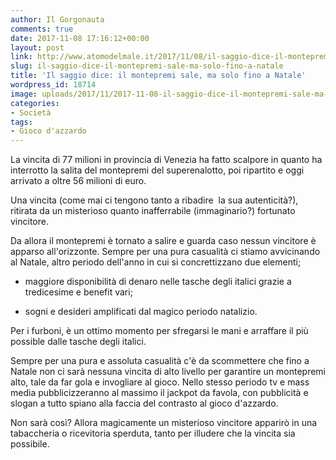 ```yaml
---
author: Il Gorgonauta
comments: true
date: 2017-11-08 17:16:12+00:00
layout: post
link: http://www.atomodelmale.it/2017/11/08/il-saggio-dice-il-montepremi-sale-ma-solo-fino-a-natale/
slug: il-saggio-dice-il-montepremi-sale-ma-solo-fino-a-natale
title: 'Il saggio dice: il montepremi sale, ma solo fino a Natale'
wordpress_id: 18714
image: uploads/2017/11/2017-11-08-il-saggio-dice-il-montepremi-sale-ma-solo-fino-a-natale.jpg
categories:
- Società
tags:
- Gioco d'azzardo
---
```


La vincita di 77 milioni in provincia di Venezia ha fatto scalpore in quanto ha interrotto la salita del montepremi del superenalotto, poi ripartito e oggi arrivato a oltre 56 milioni di euro.

Una vincita (come mai ci tengono tanto a ribadire  la sua autenticità?), ritirata da un misterioso quanto inafferrabile (immaginario?) fortunato vincitore.

Da allora il montepremi è tornato a salire e guarda caso nessun vincitore è apparso all'orizzonte. Sempre per una pura casualità ci stiamo avvicinando al Natale, altro periodo dell'anno in cui si concrettizzano due elementi;

    
  * maggiore disponibilità di denaro nelle tasche degli italici grazie a tredicesime e benefit vari;

    
  * sogni e desideri amplificati dal magico periodo natalizio.

Per i furboni, è un ottimo momento per sfregarsi le mani e arraffare il più possible dalle tasche degli italici.

Sempre per una pura e assoluta casualità c'è da scommettere che fino a Natale non ci sarà nessuna vincita di alto livello per garantire un montepremi alto, tale da far gola e invogliare al gioco. Nello stesso periodo tv e mass media pubblicizzeranno al massimo il jackpot da favola, con pubblicità e slogan a tutto spiano alla faccia del contrasto al gioco d'azzardo.

Non sarà così? Allora magicamente un misterioso vincitore apparirò in una tabaccheria o ricevitoria sperduta, tanto per illudere che la vincita sia possibile.
